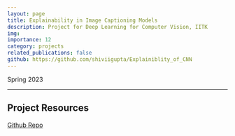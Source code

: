 ```yaml
---
layout: page
title: Explainability in Image Captioning Models
description: Project for Deep Learning for Computer Vision, IITK
img: 
importance: 12
category: projects
related_publications: false
github: https://github.com/shiviigupta/Explainiblity_of_CNN
---
```

<style>
.responsive-wrap iframe{ max-width: 100%;}
</style>

Spring 2023 <br>

---
## **Project Resources**
[Github Repo](https://github.com/shiviigupta/Explainiblity_of_CNN)